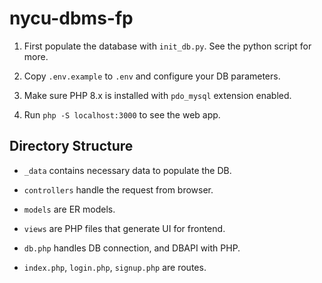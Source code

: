 # nycu-dbms-fp

1. First populate the database with `init_db.py`. See the python script for more.

2. Copy `.env.example` to `.env` and configure your DB parameters.

3. Make sure PHP 8.x is installed with `pdo_mysql` extension enabled.

4. Run `php -S localhost:3000` to see the web app.

## Directory Structure

- `_data` contains necessary data to populate the DB.

- `controllers` handle the request from browser.

- `models` are ER models.

- `views` are PHP files that generate UI for frontend.

- `db.php` handles DB connection, and DBAPI with PHP.

- `index.php`, `login.php`, `signup.php` are routes.
